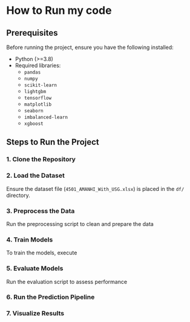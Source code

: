 # How to Run my code

## Prerequisites
Before running the project, ensure you have the following installed:
- Python (>=3.8)
- Required libraries: 
  - `pandas`
  - `numpy`
  - `scikit-learn`
  - `lightgbm`
  - `tensorflow`
  - `matplotlib`
  - `seaborn`
  - `imbalanced-learn`
  - `xgboost`
  
## Steps to Run the Project

### 1. Clone the Repository

### 2. Load the Dataset
Ensure the dataset file (`4501_AMANHI_With_USG.xlsx`) is placed in the `df/` directory.

### 3. Preprocess the Data
Run the preprocessing script to clean and prepare the data

### 4. Train Models
To train the models, execute

### 5. Evaluate Models
Run the evaluation script to assess performance


### 6. Run the Prediction Pipeline

### 7. Visualize Results
